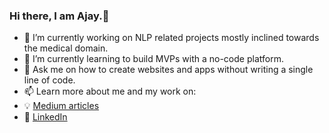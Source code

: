 ### Hi there, I am Ajay.👋


- 🔭 I’m currently working on NLP related projects mostly inclined towards the medical domain.
- 🌱 I’m currently learning to build MVPs with a no-code platform.
- 💬 Ask me on how to create websites and apps without writing a single line of code.
- 📫 Learn more about me and my work on:
- :bulb: [Medium articles](https://medium.com/@ajaysinghrawat.95) 
- :office: [LinkedIn](https://www.linkedin.com/in/asr7/)




